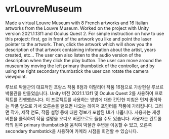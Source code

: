 # vrLouvreMuseum
Made a virtual Louvre Museum with 8 French artworks and 16 Italian artworks from the Louvre Museum. Worked on the project with Unity version 2021.1.13f1 and Oculus Quest 2. For simple instruction on how to use this project: first, go in front of the artwork you like and point the laser pointer to the artwork. Then, click the artwork which will show you the description of that artwork containing information about the artist, years created, etc... The user can also listen to the audio version of the description when they click the play button. The user can move around the museum by moving the left primary thumbstick of the controller, and by using the right secondary thumbstick the user can rotate the camera viewpoint.

루브르 박물관의 대표적인 프랑스 작품 8점과 이탈리아 작품 16점으로 가상현실 루브르 박물관을 만들었습니다. Unity 버전 2021.1.13f1 및 Oculus Quest 2를 사용하여 프로젝트를 진행했습니다. 이 프로젝트를 사용하는 방법에 대한 간단한 지침은 먼저 좋아하는 작품 앞으로 가서 오른손을 뻗으면 나오는 레이저 포인터를 작품에 가리킵니다. 그러면 작가, 제작 연도, 작품 설명 등에 대한 정보가 포함된 UI가 나옵니다. 사용자는 재생 버튼을 클릭하여 작품 설명을 오디오 버전으로도 들을 수도 있습니다. 사용자는 컨트롤러의 왼쪽 primary thumbstick을 움직여 박물관 주변을 이동할 수 있고, 오른쪽 secondary thumbstick을 사용하여 카메라 시점을 회전할 수 있습니다.
